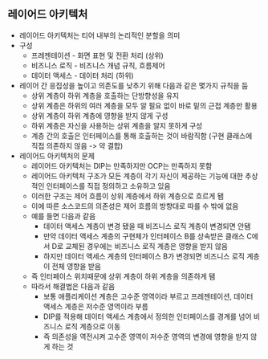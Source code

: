 ## 레이어드 아키텍처

* 레이어드 아키텍처는 티어 내부의 논리적인 분할을 의미
* 구성
  * 프레젠테이션 - 화면 표현 및 전환 처리 (상위)
  * 비즈니스 로직 - 비즈니스 개념 규칙, 흐름제어
  * 데이터 액세스 - 데이터 처리 (하위)
* 레이어 간 응집성을 높이고 의존도를 낮추기 위해 다음과 같은 몇가지 규칙을 둠
  * 상위 계층이 하위 계층을 호출하는 단방향성을 유지
  * 상위 계층은 하위의 여러 계층을 모두 알 필요 없이 바로 밑의 근접 계층만 활용
  * 상위 계층이 하위 계층에 영향을 받지 않게 구성
  * 하위 계층은 자신을 사용하는 상위 계층을 알지 못하게 구성
  * 계층 간의 호출은 인터페이스를 통해 호출하는 것이 바람직함 (구현 클래스에 직접 의존하지 않음 -> 약 결합)
* 레이어드 아키텍처의 문제
  * 레이어드 아키텍처는 DIP는 만족하지만 OCP는 만족하지 못함
  * 레이어드 아키텍처 구조가 모든 계층이 각기 자신이 제공하는 기능에 대한 추상적인 인터페이스를 직접 정의하고 소유하고 있음
  * 이러한 구조는 제어 흐름이 상위 계층에서 하위 계층으로 흐르게 됌
  * 이에 따른 소스코드의 의존성은 제어 흐름의 방향대로 따를 수 밖에 없음
  * 예를 들면 다음과 같음
    * 데이터 액세스 계층이 변경 됐을 때 비즈니스 로직 계층이 변경되면 안됌
    * 만약 데이터 액세스 계층의 구현체가 인터페이스 B를 상속받은 클래스 C에서 D로 교체된 경우에는 비즈니스 로직 계층은 영향을 받지 않음
    * 하지만 데이터 액세스 계층의 인터페이스 B가 변경되면 비즈니스 로직 계층이 전체 영향을 받음
  * 즉 인터페이스 위치때문에 상위 계층이 하위 계층을 의존하게 됌
  * 따라서 해결법은 다음과 같음
    * 보통 애플리케이션 계층은 고수준 영역이라 부르고 프레젠테이션, 데이터 액세스 계층은 저수준 영역이라 부름
    * DIP를 적용해 데이터 액세스 계층에서 정의한 인터페이스를 경계를 넘어 비즈니스 로직 계층으로 이동
    * 즉 의존성을 역전시켜 고수준 영역이 저수준 영역의 변경에 영향을 받지 않게 하는 것